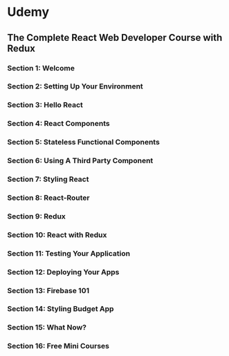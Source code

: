 # Udemy
## The Complete React Web Developer Course with Redux
### Section 1: Welcome
### Section 2: Setting Up Your Environment
### Section 3: Hello React
### Section 4: React Components
### Section 5: Stateless Functional Components
### Section 6: Using A Third Party Component
### Section 7: Styling React
### Section 8: React-Router
### Section 9: Redux
### Section 10: React with Redux
### Section 11: Testing Your Application
### Section 12: Deploying Your Apps
### Section 13: Firebase 101
### Section 14: Styling Budget App
### Section 15: What Now?
### Section 16: Free Mini Courses

